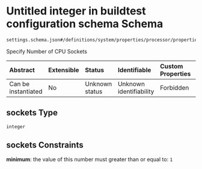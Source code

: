 # Untitled integer in buildtest configuration schema Schema

```txt
settings.schema.json#/definitions/system/properties/processor/properties/sockets
```

Specify Number of CPU Sockets

| Abstract            | Extensible | Status         | Identifiable            | Custom Properties | Additional Properties | Access Restrictions | Defined In                                                                   |
| :------------------ | :--------- | :------------- | :---------------------- | :---------------- | :-------------------- | :------------------ | :--------------------------------------------------------------------------- |
| Can be instantiated | No         | Unknown status | Unknown identifiability | Forbidden         | Allowed               | none                | [settings.schema.json\*](../out/settings.schema.json "open original schema") |

## sockets Type

`integer`

## sockets Constraints

**minimum**: the value of this number must greater than or equal to: `1`

